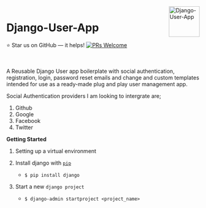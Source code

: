<a href="#">
    <img src="https://user-images.githubusercontent.com/53440762/87255528-4df00180-c494-11ea-9601-f3df32eb5c1b.png" alt="Django-User-App" title="Django-User-App" align="right" height="80" />
</a>

# Django-User-App

:star: Star us on GitHub — it helps!
[![PRs Welcome](https://img.shields.io/badge/PRs-welcome-brightgreen.svg?style=flat-square)](http://makeapullrequest.com)

<br>

A Reusable Django User app boilerplate with social authentication, registration, login, password reset emails and change and custom templates intended for use as a ready-made plug and play user management app.

Social Authentication providers I am looking to intergrate are; 
1. Github
2. Google
3. Facebook
4. Twitter


**Getting Started**

1. Setting up a virtual environment

2. Install django with [`pip`](https://pypi.org/project/django/)
    + `$ pip install django`
    
3. Start a new `django project`
    + `$ django-admin startproject <project_name>`
